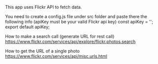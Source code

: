 
This app uses Flickr API to fetch data.

You need to create a config.js file under src folder and paste there the following info
(apiKey must be your valid Flickr api key)
const apiKey = '';
export default apiKey;

How to make a search call (generate URL for rest call)
https://www.flickr.com/services/api/explore/flickr.photos.search

How to get the URL of a single photo 
https://www.flickr.com/services/api/misc.urls.html